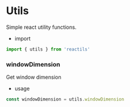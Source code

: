# Utils

Simple react utility functions.

- import

```js
import { utils } from 'reactils'
```

### windowDimension

Get window dimension

- usage

```js
const windowDimension = utils.windowDimension
```
